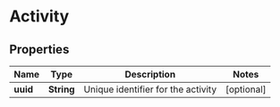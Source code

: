 
# Activity

## Properties
Name | Type | Description | Notes
------------ | ------------- | ------------- | -------------
**uuid** | **String** | Unique identifier for the activity |  [optional]



